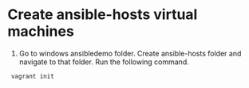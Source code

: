 # Create ansible-hosts virtual machines
1.  Go to windows ansibledemo folder. Create ansible-hosts folder and navigate to that folder. Run the following command.
   ```sh
    vagrant init
   ```
